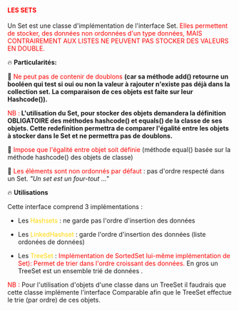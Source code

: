 #### <font color=red> LES SETS  </font>

Un Set est une classe d'implémentation de l'interface Set.<font color=red> 
Elles permettent de stocker, des données non ordonnées d'un type données,
MAIS CONTRAIREMENT AUX LISTES NE PEUVENT PAS STOCKER DES VALEURS EN DOUBLE.</font>

🔥 <b>Particularités:</b>

🚀 <font color=red>Ne peut pas de contenir de doublons </font> <b>(car sa méthode add() retourne un booléen qui test si oui ou non la valeur à
rajouter n'existe pas déjà dans la collection set. La comparaison de ces objets est faite sur leur Hashcode()).</b>

<font color=red>NB :</font><b> L'utilisation du Set, pour stocker des objets demandera la définition OBLIGATOIRE des 
méthodes hashcode() et equals() de la classe de ses objets. Cette redefinition permettra de comparer l'égalité entre 
les objets à stocker dans le Set et ne permettra pas de doublons.</b>

🚀 <font color=red>Impose que l'égalité entre objet soit définie</font> (méthode equal() basée sur la méthode hashcode() des objets de classe) 
 
🚀 <font color=red>Les éléments sont non ordonnés par défaut </font> : pas d'ordre respecté dans un Set. <i>"Un set est un four-tout ..."</i>
	
🔥 <b> Utilisations</b>

Cette interface comprend 3 implémentations : 

* Les <font color=gold>Hashsets </font> : ne garde pas l'ordre d'insertion des données  


* Les <font color=gold>LinkedHashset </font> : garde l'ordre d'insertion des données (liste ordonées de données)


* Les <font color=gold> TreeSet </font> : <font color=red> Implémentation de SortedSet lui-même implémentation de Set): 
Permet de trier dans l'ordre croissant des données.</font> 
En gros un TreeSet est un ensemble trié de données . 


<font color=red>NB :</font> Pour l'utilisation d'objets d'une classe dans un TreeSet il faudrais
que cette classe implémente l'interface Comparable<T> afin que le TreeSet effectue le trie (par ordre) de ces objets.   


     